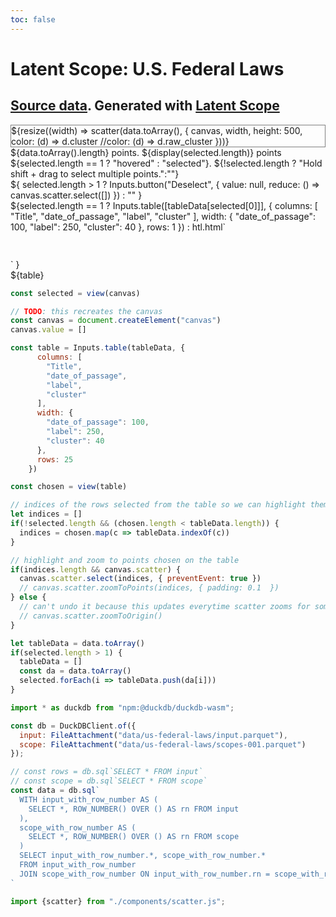 ```yaml
---
toc: false
---
```



# Latent Scope: U.S. Federal Laws 
<h2><a href="https://osf.io/mrghc/?view_only">Source data</a>. Generated with <a href="https://github.com/enjalot/latent-scope">Latent Scope</a></h2>

<div style="border: 1px solid gray;">
  ${resize((width) => scatter(data.toArray(), { 
    canvas, 
    width, 
    height: 500, 
    color: (d) => d.cluster 
    //color: (d) => d.raw_cluster
  }))}
</div>

<div>
  ${data.toArray().length} points. 
  ${display(selected.length)} points ${selected.length == 1 ? "hovered" : "selected"}. ${!selected.length ? "Hold shift + drag to select multiple points.":""}
  <div style="display:inline-block">
    ${
        selected.length > 1 ? Inputs.button("Deselect", {
          value: null, 
          reduce: () => canvas.scatter.select([])
        }) : ""
    }
  </div>
  ${selected.length == 1 ? Inputs.table([tableData[selected[0]]], { 
      columns: [
        "Title", 
        "date_of_passage", 
        "label", 
        "cluster"
      ],
      width: {
        "date_of_passage": 100,
        "label": 250,
        "cluster": 40
      },
      rows: 1 
    }) : htl.html`<div style="height:43px"></div>`
  }
  
</div>

<div>
${table}
</div>


```js
const selected = view(canvas)
```

```js
// TODO: this recreates the canvas
const canvas = document.createElement("canvas")
canvas.value = []
```

```js
const table = Inputs.table(tableData, { 
      columns: [
        "Title", 
        "date_of_passage", 
        "label", 
        "cluster"
      ],
      width: {
        "date_of_passage": 100,
        "label": 250,
        "cluster": 40
      },
      rows: 25
    })
```

```js
const chosen = view(table)
```
```js
// indices of the rows selected from the table so we can highlight them on the map
let indices = []
if(!selected.length && (chosen.length < tableData.length)) {
  indices = chosen.map(c => tableData.indexOf(c))
}
```

```js
// highlight and zoom to points chosen on the table
if(indices.length && canvas.scatter) {
  canvas.scatter.select(indices, { preventEvent: true })
  // canvas.scatter.zoomToPoints(indices, { padding: 0.1  })
} else {
  // can't undo it because this updates everytime scatter zooms for some reason
  // canvas.scatter.zoomToOrigin()
}
```

```js
let tableData = data.toArray()
if(selected.length > 1) {
  tableData = []
  const da = data.toArray()
  selected.forEach(i => tableData.push(da[i]))
}
```

```js
import * as duckdb from "npm:@duckdb/duckdb-wasm";
```
```js
const db = DuckDBClient.of({
  input: FileAttachment("data/us-federal-laws/input.parquet"),
  scope: FileAttachment("data/us-federal-laws/scopes-001.parquet")
});
```

```js
// const rows = db.sql`SELECT * FROM input`
// const scope = db.sql`SELECT * FROM scope`
const data = db.sql`
  WITH input_with_row_number AS (
    SELECT *, ROW_NUMBER() OVER () AS rn FROM input
  ),
  scope_with_row_number AS (
    SELECT *, ROW_NUMBER() OVER () AS rn FROM scope
  )
  SELECT input_with_row_number.*, scope_with_row_number.*
  FROM input_with_row_number
  JOIN scope_with_row_number ON input_with_row_number.rn = scope_with_row_number.rn
`
```

```js
import {scatter} from "./components/scatter.js";
```

